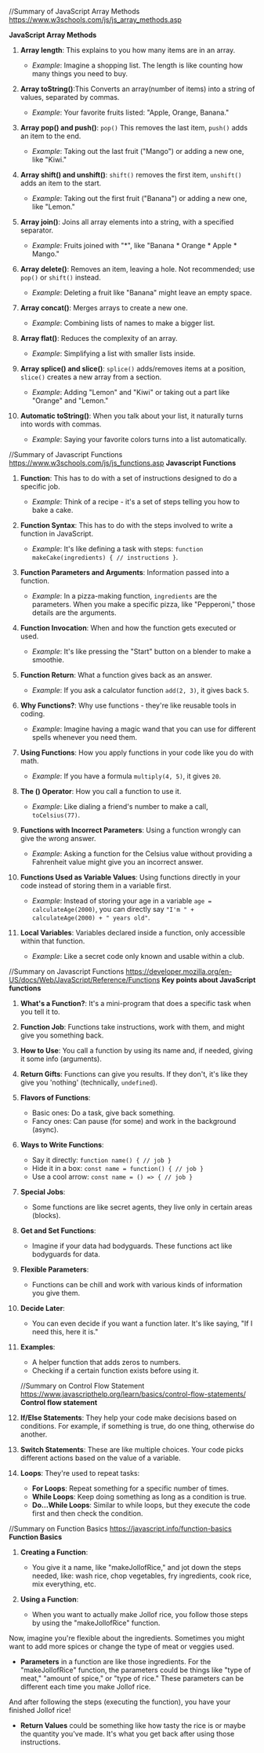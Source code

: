 //Summary of JavaScript Array Methods https://www.w3schools.com/js/js_array_methods.asp

**JavaScript Array Methods**

1. **Array length**: This explains to you how many items are in an array.
   - *Example*: Imagine a shopping list. The length is like counting how many things you need to buy.

2. **Array toString()**:This Converts an array(number of items) into a string of values, separated by commas.
   - *Example*: Your favorite fruits listed: "Apple, Orange, Banana."

3. **Array pop() and push()**: `pop()` This removes the last item, `push()` adds an item to the end.
   - *Example*: Taking out the last fruit ("Mango") or adding a new one, like "Kiwi."

4. **Array shift() and unshift()**: `shift()` removes the first item, `unshift()` adds an item to the start.
   - *Example*: Taking out the first fruit ("Banana") or adding a new one, like "Lemon."

5. **Array join()**: Joins all array elements into a string, with a specified separator.
   - *Example*: Fruits joined with "*", like "Banana * Orange * Apple * Mango."

6. **Array delete()**: Removes an item, leaving a hole. Not recommended; use `pop()` or `shift()` instead.
   - *Example*: Deleting a fruit like "Banana" might leave an empty space.

7. **Array concat()**: Merges arrays to create a new one.
   - *Example*: Combining lists of names to make a bigger list.

8. **Array flat()**: Reduces the complexity of an array.
   - *Example*: Simplifying a list with smaller lists inside.

9. **Array splice() and slice()**: `splice()` adds/removes items at a position, `slice()` creates a new array from a section.
   - *Example*: Adding "Lemon" and "Kiwi" or taking out a part like "Orange" and "Lemon."

10. **Automatic toString()**: When you talk about your list, it naturally turns into words with commas.
    - *Example*: Saying your favorite colors turns into a list automatically.

//Summary of Javascript Functions https://www.w3schools.com/js/js_functions.asp
**Javascript Functions**

1. **Function**: This has to do with a set of instructions designed to do a specific job.
   - *Example*: Think of a recipe - it's a set of steps telling you how to bake a cake.

2. **Function Syntax**: This has to do with the steps involved to write a function in JavaScript.
   - *Example*: It's like defining a task with steps: `function makeCake(ingredients) { // instructions }`.

3. **Function Parameters and Arguments**: Information passed into a function.
   - *Example*: In a pizza-making function, `ingredients` are the parameters. When you make a specific pizza, like "Pepperoni," those details are the arguments.

4. **Function Invocation**: When and how the function gets executed or used.
   - *Example*: It's like pressing the "Start" button on a blender to make a smoothie.

5. **Function Return**: What a function gives back as an answer.
   - *Example*: If you ask a calculator function `add(2, 3)`, it gives back `5`.

6. **Why Functions?**: Why use functions - they're like reusable tools in coding.
   - *Example*: Imagine having a magic wand that you can use for different spells whenever you need them.

7. **Using Functions**: How you apply functions in your code like you do with math.
   - *Example*: If you have a formula `multiply(4, 5)`, it gives `20`.

8. **The () Operator**: How you call a function to use it.
   - *Example*: Like dialing a friend's number to make a call, `toCelsius(77)`.

9. **Functions with Incorrect Parameters**: Using a function wrongly can give the wrong answer.
   - *Example*: Asking a function for the Celsius value without providing a Fahrenheit value might give you an incorrect answer.

10. **Functions Used as Variable Values**: Using functions directly in your code instead of storing them in a variable first.
    - *Example*: Instead of storing your age in a variable `age = calculateAge(2000)`, you can directly say `"I'm " + calculateAge(2000) + " years old"`.

11. **Local Variables**: Variables declared inside a function, only accessible within that function.
    - *Example*: Like a secret code only known and usable within a club.


//Summary on Javascript Functions https://developer.mozilla.org/en-US/docs/Web/JavaScript/Reference/Functions
**Key points about JavaScript functions**

1. **What's a Function?**: It's a mini-program that does a specific task when you tell it to.

2. **Function Job**: Functions take instructions, work with them, and might give you something back.

3. **How to Use**: You call a function by using its name and, if needed, giving it some info (arguments).

4. **Return Gifts**: Functions can give you results. If they don't, it's like they give you 'nothing' (technically, `undefined`).

5. **Flavors of Functions**:
   - Basic ones: Do a task, give back something.
   - Fancy ones: Can pause (for some) and work in the background (async).

6. **Ways to Write Functions**:
   - Say it directly: `function name() { // job }`
   - Hide it in a box: `const name = function() { // job }`
   - Use a cool arrow: `const name = () => { // job }`

7. **Special Jobs**:
   - Some functions are like secret agents, they live only in certain areas (blocks).

8. **Get and Set Functions**: 
   - Imagine if your data had bodyguards. These functions act like bodyguards for data.

9. **Flexible Parameters**: 
   - Functions can be chill and work with various kinds of information you give them.

10. **Decide Later**: 
    - You can even decide if you want a function later. It's like saying, "If I need this, here it is."

11. **Examples**:
    - A helper function that adds zeros to numbers.
    - Checking if a certain function exists before using it.

    //Summary on Control Flow Statement https://www.javascripthelp.org/learn/basics/control-flow-statements/
**Control flow statement**

1. **If/Else Statements**: They help your code make decisions based on conditions. For example, if something is true, do one thing, otherwise do another.

2. **Switch Statements**: These are like multiple choices. Your code picks different actions based on the value of a variable.

3. **Loops**: They're used to repeat tasks:
   - **For Loops**: Repeat something for a specific number of times.
   - **While Loops**: Keep doing something as long as a condition is true.
   - **Do...While Loops**: Similar to while loops, but they execute the code first and then check the condition.

//Summary on Function Basics https://javascript.info/function-basics
**Function Basics**

1. **Creating a Function**:
   - You give it a name, like "makeJollofRice," and jot down the steps needed, like: wash rice, chop vegetables, fry ingredients, cook rice, mix everything, etc.

2. **Using a Function**:
   - When you want to actually make Jollof rice, you follow those steps by using the "makeJollofRice" function.

Now, imagine you're flexible about the ingredients. Sometimes you might want to add more spices or change the type of meat or veggies used.

- **Parameters** in a function are like those ingredients. For the "makeJollofRice" function, the parameters could be things like "type of meat," "amount of spice," or "type of rice." These parameters can be different each time you make Jollof rice.

And after following the steps (executing the function), you have your finished Jollof rice!

- **Return Values** could be something like how tasty the rice is or maybe the quantity you've made. It's what you get back after using those instructions.

